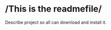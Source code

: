 /This is the readmefile/
=========================

Describe project so all can download and install it.